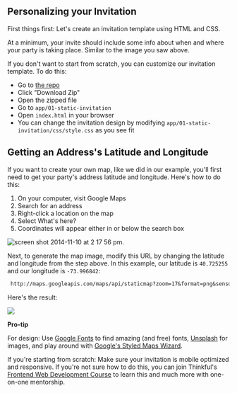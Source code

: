 ## Personalizing your Invitation

First things first: Let's create an invitation template using HTML and CSS.

At a minimum, your invite should include some info about when and where your party is taking place. Similar to the image you saw above.

If you don't want to start from scratch, you can customize our invitation template. To do this:
- Go to [the repo](https://github.com/Thinkful/guide-uber-api)
- Click "Download Zip"
- Open the zipped file
- Go to `app/01-static-invitation`
- Open `index.html` in your browser
- You can change the invitation design by modifying `app/01-static-invitation/css/style.css` as you see fit


## Getting an Address's Latitude and Longitude

If you want to create your own map, like we did in our example, you'll first need to get your party's address latitude and longitude. Here's how to do this:

1. On your computer, visit Google Maps
1. Search for an address
1. Right-click a location on the map
1. Select What's here?
1. Coordinates will appear either in or below the search box

![screen shot 2014-11-10 at 2 17 56 pm](https://cloud.githubusercontent.com/assets/791818/4981959/51690eac-690e-11e4-81f9-9e250d294016.png).

Next, to generate the map image, modify this URL by changing the latitude and longitude from the step above. In this example, our latitude is `40.725255` and our longitude is `-73.996842`:

```txt
 http://maps.googleapis.com/maps/api/staticmap?zoom=17&format=png&sensor=false&size=280x280&maptype=roadmap&style=element:geometry.fill|color:0xf4f4f4&markers=color:red|40.725255,-73.996842&scale=2
```

Here's the result:

![](http://maps.googleapis.com/maps/api/staticmap?zoom=17&format=png&sensor=false&size=280x280&maptype=roadmap&style=element:geometry.fill|color:0xf4f4f4&markers=color:red|40.725255,-73.996842&scale=2)


__Pro-tip__

For design: Use [Google Fonts](http://www.google.com/fonts) to find amazing (and free) fonts, [Unsplash](https://unsplash.com) for images, and play around with [Google's Styled Maps Wizard](http://gmaps-samples-v3.googlecode.com/svn/trunk/styledmaps/wizard/index.html).

If you're starting from scratch: Make sure your invitation is mobile optimized and responsive. If you're not sure how to do this, you can join Thinkful's [Frontend Web Development Course](http://www.thinkful.com/web-development-course?utm_source=tf_uber_party_invite_guide&utm_medium=link&utm_campaign=tf_guides) to learn this and much more with one-on-one mentorship.



